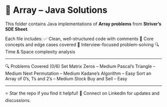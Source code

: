 # 📁 Array – Java Solutions

This folder contains Java implementations of **Array problems** from **Striver’s SDE Sheet**.

Each file includes:
✅ Clean, well-structured code with comments
🧠 Core concepts and edge cases covered
📌 Interview-focused problem-solving
🔍 Time & Space complexity analysis

---

🔍 Problems Covered (0/6)
Set Matrix Zeros – Medium
Pascal’s Triangle – Medium
Next Permutation – Medium
Kadane’s Algorithm – Easy
Sort an Array of 0’s, 1’s and 2’s – Medium
Stock Buy and Sell – Easy

---

⭐ Star the repo if you find it helpful!
💬 Connect on LinkedIn for updates and discussions.
